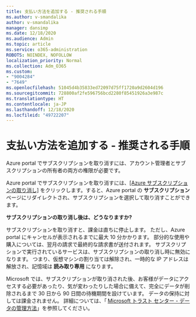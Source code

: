 ```yaml
---
title: 支払い方法を追加する - 推奨される手順
ms.author: v-smandalika
author: v-smandalika
manager: dansimp
ms.date: 12/18/2020
ms.audience: Admin
ms.topic: article
ms.service: o365-administration
ROBOTS: NOINDEX, NOFOLLOW
localization_priority: Normal
ms.collection: Adm_O365
ms.custom:
- "9004284"
- "7649"
ms.openlocfilehash: 51045d4b35833ed72097d75ff1720a9d2604d196
ms.sourcegitcommit: 728800af2fe596756bcd2280f85451926a3e987c
ms.translationtype: HT
ms.contentlocale: ja-JP
ms.lasthandoff: 12/18/2020
ms.locfileid: "49722207"
---
```

# <a name="add-payment-method---recommended-steps"></a>支払い方法を追加する - 推奨される手順

Azure portal でサブスクリプションを取り消すには、アカウント管理者とサブスクリプションの所有者の両方の権限が必要です。 

Azure portal でサブスクリプションを取り消すには、[[Azure サブスクリプションの取り消し]](https://ms.portal.azure.com/#blade/Microsoft_Azure_Billing/SubscriptionsBlade) をクリックします。すると、Azure portal の **サブスクリプション** ページにリダイレクトされ、サブスクリプションを選択して取り消すことができます。 

**サブスクリプションの取り消し後は、どうなりますか?** 

サブスクリプションを取り消すと、課金は直ちに停止します。 ただし、Azure portal にキャンセルが表示されるまでに最大 10 分かかります。 部分的な使用や購入については、翌月の請求で最終的な請求書が送付されます。 サブスクリプションで実行されているサービスは、サブスクリプションの取り消し時に無効になります。 つまり、仮想マシンの割り当ては解除され、一時的な IP アドレスは解放され、記憶域は **読み取り専用** になります。 

Microsoft では、サブスクリプションが取り消された後、お客様がデータにアクセスする必要があったり、気が変わったりした場合に備えて、完全にデータが削除されるまで 30 日から 90 日間の待機期間を設けています。 データの保持に対しては課金されません。 詳細については、「 [Microsoft トラスト センター - データの管理方法](https://www.microsoft.com/trust-center/privacy/data-management#leave)」を参照してください。



